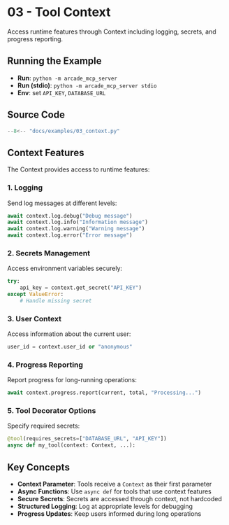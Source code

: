 # 03 - Tool Context

Access runtime features through Context including logging, secrets, and progress reporting.

## Running the Example

- **Run**: `python -m arcade_mcp_server`
- **Run (stdio)**: `python -m arcade_mcp_server stdio`
- **Env**: set `API_KEY`, `DATABASE_URL`

## Source Code

```python
--8<-- "docs/examples/03_context.py"
```

## Context Features

The Context provides access to runtime features:

### 1. Logging
Send log messages at different levels:
```python
await context.log.debug("Debug message")
await context.log.info("Information message")
await context.log.warning("Warning message")
await context.log.error("Error message")
```

### 2. Secrets Management
Access environment variables securely:
```python
try:
    api_key = context.get_secret("API_KEY")
except ValueError:
    # Handle missing secret
```

### 3. User Context
Access information about the current user:
```python
user_id = context.user_id or "anonymous"
```

### 4. Progress Reporting
Report progress for long-running operations:
```python
await context.progress.report(current, total, "Processing...")
```

### 5. Tool Decorator Options
Specify required secrets:
```python
@tool(requires_secrets=["DATABASE_URL", "API_KEY"])
async def my_tool(context: Context, ...):
```

## Key Concepts

- **Context Parameter**: Tools receive a `Context` as their first parameter
- **Async Functions**: Use `async def` for tools that use context features
- **Secure Secrets**: Secrets are accessed through context, not hardcoded
- **Structured Logging**: Log at appropriate levels for debugging
- **Progress Updates**: Keep users informed during long operations
